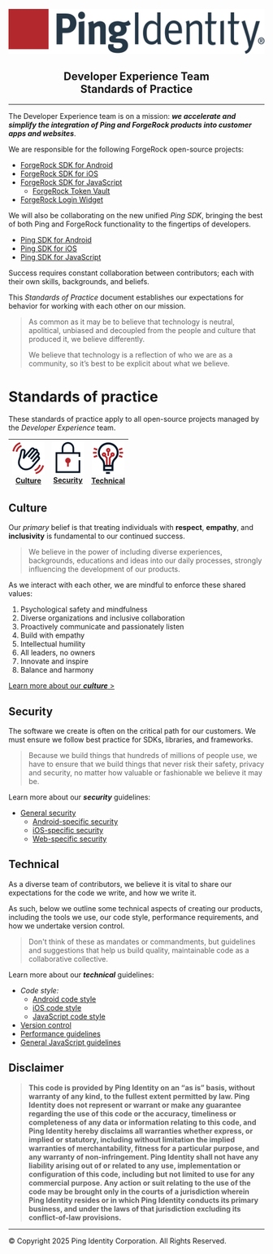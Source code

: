<p align="center">
  <a href="https://github.com/ForgeRock"><img src="assets/images/ping_identity_logo.svg"></a>
  <h2 align="center">Developer Experience Team<br/>Standards of Practice</h2>
  <hr />
</p>

<!------------------------------------------------------------------------------------------------>

The Developer Experience team is on a mission: **_we accelerate and simplify the integration of Ping and ForgeRock products into customer apps and websites_**.

We are responsible for the following ForgeRock open-source projects:

 - [ForgeRock SDK for Android](https://github.com/ForgeRock/forgerock-android-sdk)
 - [ForgeRock SDK for iOS](https://github.com/ForgeRock/forgerock-ios-sdk)
 - [ForgeRock SDK for JavaScript](https://github.com/ForgeRock/forgerock-javascript-sdk)
   - [ForgeRock Token Vault](https://github.com/ForgeRock/forgerock-javascript-sdk/tree/develop/packages/token-vault)
 - [ForgeRock Login Widget](https://github.com/ForgeRock/forgerock-web-login-framework)

We will also be collaborating on the new unified _Ping SDK_, bringing the best of both Ping and ForgeRock functionality to the fingertips of developers.

- [Ping SDK for Android](https://github.com/ForgeRock/ping-android-sdk)
- [Ping SDK for iOS](https://github.com/ForgeRock/ping-ios-sdk)
- [Ping SDK for JavaScript](https://github.com/ForgeRock/ping-javascript-sdk)

Success requires constant collaboration between contributors; each with their own skills, backgrounds, and beliefs.

This _Standards of Practice_ document establishes our expectations for behavior for working with each other on our mission.

> As common as it may be to believe that technology is neutral, apolitical, unbiased and decoupled from the people and culture that produced it, we believe differently. 
> 
> We believe that technology is a reflection of who we are as a community, so it’s best to be explicit about what we believe.

<!------------------------------------------------------------------------------------------------>

# Standards of practice

These standards of practice apply to all open-source projects managed by the _Developer Experience_ team.

| [![wave]](#culture)<br/>[Culture](#culture) | [![lock]](#security)<br/>[Security](#security) | [![bright]](#technical)<br/>[Technical](#technical) |
|---------------------------------------------|------------------------------------------------|-----------------------------------------------------|

## Culture

Our _primary_ belief is that treating individuals with **respect**, **empathy**, and **inclusivity** is fundamental to our continued success.

> We believe in the power of including diverse experiences, backgrounds, educations and ideas into our daily processes, strongly influencing the development of our products.

As we interact with each other, we are mindful to enforce these shared values:

1. Psychological safety and mindfulness
2. Diverse organizations and inclusive collaboration
3. Proactively communicate and passionately listen
4. Build with empathy
5. Intellectual humility
6. All leaders, no owners
7. Innovate and inspire
8. Balance and harmony

[Learn more about our **_culture_** >](culture.md)

## Security

The software we create is often on the critical path for our customers. We must ensure we follow best practice for SDKs, libraries, and frameworks.

> Because we build things that hundreds of millions of people use, we have to ensure that we build things that never risk their safety, privacy and security, no matter how valuable or fashionable we believe it may be.

Learn more about our **_security_** guidelines:

* [General security](security/security-guidelines.md)
  * [Android-specific security](security/security-guidelines-android.md)
  * [iOS-specific security](security/security-guidelines-ios.md)
  * [Web-specific security](security/security-guidelines-web.md)


## Technical

As a diverse team of contributors, we believe it is vital to share our expectations for the code we write, and how we write it.

As such, below we outline some technical aspects of creating our products, including the tools we use, our code style, performance requirements, and how we undertake version control.

> Don't think of these as mandates or commandments, but guidelines and suggestions that help us build quality, maintainable code as a collaborative collective.

Learn more about our **_technical_** guidelines:

* _Code style:_
  * [Android code style](code-style/android-styleguide.md)
  * [iOS code style](code-style/ios-styleguide.md)
  * [JavaScript code style](code-style/js-styleguide.md)
* [Version control](version-control.md)
* [Performance guidelines](performance.md)
* [General JavaScript guidelines](js-standards.md) 

<!------------------------------------------------------------------------------------------------>

## Disclaimer

> **This code is provided by Ping Identity on an “as is” basis, without warranty of any kind, to the fullest extent permitted by law. Ping Identity does not represent or warrant or make any guarantee regarding the use of this code or the accuracy, timeliness or completeness of any data or information relating to this code, and Ping Identity hereby disclaims all warranties whether express, or implied or statutory, including without limitation the implied warranties of merchantability, fitness for a particular purpose, and any warranty of non-infringement. Ping Identity shall not have any liability arising out of or related to any use, implementation or configuration of this code, including but not limited to use for any commercial purpose. Any action or suit relating to the use of the code may be brought only in the courts of a jurisdiction wherein Ping Identity resides or in which Ping Identity conducts its primary business, and under the laws of that jurisdiction excluding its conflict-of-law provisions.**

---
&copy; Copyright 2025 Ping Identity Corporation. All Rights Reserved.

<!------------------------------------------------------------------------------------------------>
[wave]: assets/images/Ico-Wave-48x48.png "Culture guidelines"
[lock]: assets/images/Ico-Lock-48x48.png "Security guidelines"
[bright]: assets/images/Ico-Solutions-InnovateDigitalExperiences-48x48.png "Techncial guidelines"
[logo]: assets/images/ping_plus_forgerock_logo.svg "ForgeRock + Ping logo"

